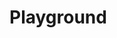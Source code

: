 # Playground 

<ClientOnly>
<Editor v-bind:codes="'<h2>Place your code here!</h2>'"/>
</ClientOnly>
